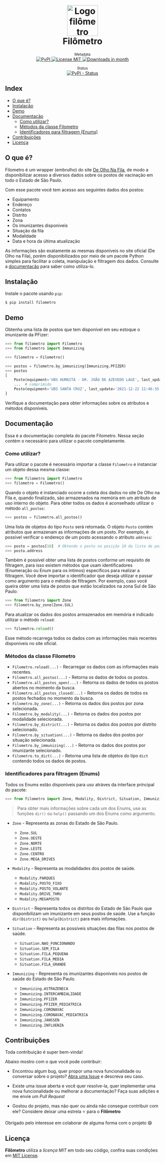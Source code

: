 <h1 align="center">
    <img src="https://raw.githubusercontent.com/matheusfelipeog/filometro/master/.github/assets/images/logo.png" alt="Logo filômetro" width="100px" />
    <br />Filômetro
</h1>

<p align="center">
    <sup>Metadata</sup>
    <br />
    <a href="https://pypi.org/project/filometro/">
        <img alt="PyPI" src="https://img.shields.io/pypi/v/filometro" />
    </a>
    <a href="https://github.com/matheusfelipeog/filometro/blob/master/LICENSE">
        <img src="https://img.shields.io/github/license/matheusfelipeog/filometro" alt="License MIT" />
    </a>
    <a href="https://pypi.org/project/filometro/">
        <img alt="Downloads in month" src="https://img.shields.io/pypi/dm/filometro" />
    </a>
</p>

<p align="center">
    <sup>Status</sup>
    <br />
    <a href="https://pypi.org/project/filometro/">
        <img alt="PyPI - Status" src="https://img.shields.io/pypi/status/filometro" />
    </a>
</p>


## Index

- [O que é?](#o-que-é)
- [Instalação](#instalação)
- [Demo](#demo)
- [Documentação](#documentação)
   - [Como utilizar?](#como-utilizar)
   - [Métodos da classe Filometro](#métodos-da-classe-filometro)
   - [Identificadores para filtragem (Enums)](#identificadores-para-filtragem-enumsidentificadores-para-filtragem-enums)
- [Contribuições](#contribuições)
- [Licença](#licença)


## O que é?

Filometro é um wrapper (embrulho) do site [De Olho Na Fila](https://deolhonafila.prefeitura.sp.gov.br/), de modo a disponibilizar acesso a diversos dados sobre os postos de vacinação em todo o Estado de São Paulo.

Com esse pacote você tem acesso aos seguintes dados dos postos:

- Equipamento
- Endereço
- Contatos
- Distrito
- Zona
- Os imunizantes disponíveis
- Situação da fila
- Modalidade
- Data e hora da última atualização

As informações são exatamente as mesmas disponíveis no site oficial (De Olho na Fila), porém disponibilizados por meio de um pacote Python simples para facilitar a coleta, manipulação e filtragem dos dados. Consulte a [documentação](#documentação) para saber como utiliza-lo.


## Instalação

Instale o pacote usando `pip`:

```shell
$ pip install filometro
```


## Demo

Obtenha uma lista de postos que tem disponível em seu estoque o imunizante da PFizer:

```python
>>> from filometro import Filometro
>>> from filometro import Immunizing

>>> filometro = Filometro()

>>> postos = filometro.by_immunizing(Immunizing.PFIZER)
>>> postos
[
    Posto(equipment='UBS HUMAITÁ - DR. JOÃO DE AZEVEDO LAGE', last_update='2021-12-22 12:51:18.653'),
    ...  # comprimido
    Posto(equipment='UBS SANTA CRUZ', last_update='2021-12-22 12:46:35.190')
]
```

Verifique a documentação para obter informações sobre os atributos e métodos disponíveis.


## Documentação

Essa é a documentação completa do pacote Filometro. Nessa seção contém o necessário para utilizar o pacote completamente.

### Como utilizar?

Para utilizar o pacote é necessário importar a classe `Filometro` e instanciar um objeto dessa mesma classe:

```python
>>> from filometro import Filometro
>>> filometro = Filometro()
```

Quando o objeto é instanciado ocorre a coleta dos dados no site De Olho na Fila e, quando finalizado, são armazenados na memória em um atributo de uso interno do objeto. Para obter todos os dados é aconselhado utilizar o método `all_postos`:

```python
>>> postos = filometro.all_postos()
```

Uma lista de objetos do tipo `Posto` será retornada. O objeto `Posto` contém atributos que armazenam as informações de um posto. Por exemplo, é possível verificar o endereço de um posto acessando o atributo `address`:

```python
>>> posto = postos[10]  # Obtendo o posto na posição 10 da lista de postos
>>> posto.address
```

Também é possível obter uma lista de postos conforme um requisito de filtragem, para isso existem métodos que usam identificadores (Enumeração ou Enum para os íntimos) específicos para realizar a filtragem. Você deve importar o identificador que deseja utilizar e passar como argumento para o método de filtragem. Por exemplo, caso você queira obter uma lista de postos que estão localizados na zona Sul de São Paulo:

```python
>>> from filometro import Zone
>>> filometro.by_zone(Zone.SUL)
```

Para atualizar os dados dos postos armazenados em memória é indicado utilizar o método `reload`:

```python
>>> filometro.reload()
```

Esse método recarrega todos os dados com as informações mais recentes disponíveis no site oficial.

### Métodos da classe Filometro

- `Filometro.reload(...)` - Recarregar os dados com as informações mais recentes.
- `Filometro.all_postos(...)` - Retorna os dados de todos os postos.
- `Filometro.all_postos_open(...)` - Retorna os dados de todos os postos abertos no momento da busca.
- `Filometro.all_postos_closed(...)` - Retorna os dados de todos os postos fechados no momento da busca.
- `Filometro.by_zone(...)` - Retorna os dados dos postos por zona selecionada.
- `Filometro.by_modality(...)` - Retorna os dados dos postos por modalidade selecionada.
- `Filometro.by_district(...)` - Retorna os dados dos postos por distrito selecionado.
- `Filometro.by_situation(...)` - Retorna os dados dos postos por situação selecionada.
- `Filometro.by_immunizing(...)` - Retorna os dados dos postos por imunizante selecionado.
- `Filometro.to_dict(...)` - Retorna uma lista de objetos do tipo `dict` contendo todos os dados de postos.

### Identificadores para filtragem (Enums)

Todos os Enums estão disponíveis para uso atráves da interface príncipal do pacote:

```python
>>> from filometro import Zone, Modality, District, Situation, Immunizing
```

> Para obter mais informações sobre cada um dos Enums, use as funções `dir()` ou `help()` passando um dos Enums como argumento.

- `Zone` - Representa as zonas do Estado de São Paulo.
    - `Zone.SUL`
    - `Zone.OESTE`
    - `Zone.NORTE`
    - `Zone.LESTE`
    - `Zone.CENTRO`
    - `Zone.MEGA_DRIVES`

- `Modality` - Representa as modalidades dos postos de saúde.
    - `Modality.PARQUES`
    - `Modality.POSTO_FIXO`
    - `Modality.POSTO_VOLANTE`
    - `Modality.DRIVE_THRU`
    - `Modality.MEGAPOSTO`

- `District` - Representa todos os distritos do Estado de São Paulo que disponíbilizam um imunizante em seus postos de saúde. Use a função `dir(District)` ou `help(District)` para mais infomações.

- `Situation` - Representa as possíveis situações das filas nos postos de saúde.
    - `Situation.NAO_FUNCIONANDO`
    - `Situation.SEM_FILA`
    - `Situation.FILA_PEQUENA`
    - `Situation.FILA_MEDIA`
    - `Situation.FILA_GRANDE`

- `Immunizing` - Representa os imunizantes disponíveis nos postos de saúde do Estado de São Paulo.
    - `Immunizing.ASTRAZENECA`
    - `Immunizing.INTERCAMBIALIDADE`
    - `Immunizing.PFIZER`
    - `Immunizing.PFIZER_PEDIATRICA`
    - `Immunizing.CORONAVAC`
    - `Immunizing.CORONAVAC_PEDIATRICA`
    - `Immunizing.JANSSEN`
    - `Immunizing.INFLUENZA`


## Contribuições

Toda contribuição é super bem-vinda!

Abaixo mostro com o que você pode contribuir:

- Encontrou algum bug, quer propor uma nova funcionalidade ou conversar sobre o projeto? [Abra uma Issue](https://github.com/matheusfelipeog/filometro/issues) e descreva seu caso.

- Existe uma issue aberta e você quer resolve-la, quer implementar uma nova funcionalidade ou melhorar a documentação? Faça suas adições e me envie um *Pull Request*

- Gostou do projeto, mas não quer ou ainda não consegue contribuir com ele? Considere deixar uma estrela ⭐ para o **Filômetro**

Obrigado pelo interesse em colaborar de alguma forma com o projeto 😄


## Licença

**Filômetro** utiliza a *licença MIT* em todo seu código, confira suas condições em [MIT License](https://github.com/matheusfelipeog/filometro/blob/master/LICENSE).
